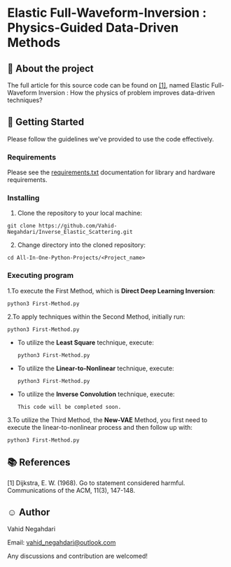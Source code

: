 # Elastic Full-Waveform-Inversion : Physics-Guided Data-Driven Methods

## :art: About the project
The full article for this source code can be found on [[1]](#1),
named Elastic Full-Waveform Inversion : How the physics of problem improves
data-driven techniques?
## :key: Getting Started
Please follow the guidelines we've provided to use the code effectively.
### Requirements
Please see the 
[requirements.txt](https://github.com/Vahid-Negahdari/Inverse_Elastic_Scattering/blob/main/requirements.txt) 
documentation for library and hardware requirements.
### Installing
1. Clone the repository to your local machine:
``` 
git clone https://github.com/Vahid-Negahdari/Inverse_Elastic_Scattering.git
```

2. Change directory into the cloned repository:
``` 
cd All-In-One-Python-Projects/<Project_name>
```
### Executing program

1.To execute the First Method, which is **Direct Deep Learning Inversion**:
``` 
python3 First-Method.py
```
2.To apply techniques within the Second Method, initially run:
``` 
python3 First-Method.py
```    
* To utilize the **Least Square** technique, execute:
  ``` 
  python3 First-Method.py
  ```
* To utilize the **Linear-to-Nonlinear** technique, execute:
  ``` 
  python3 First-Method.py
  ```  
* To utilize the **Inverse Convolution** technique, execute:
  ``` 
  This code will be completed soon.
  ```  
3.To utilize the Third Method, the **New-VAE** Method,
you first need to execute the linear-to-nonlinear process and then follow up with:
```
python3 First-Method.py
```

## :books: References 
<a id="1">[1]</a> 
Dijkstra, E. W. (1968). 
Go to statement considered harmful. 
Communications of the ACM, 11(3), 147-148.

## :relaxed: Author  
Vahid Negahdari

Email:  <vahid_negahdari@outlook.com>

Any discussions and contribution are welcomed!
